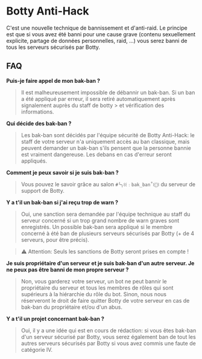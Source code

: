 # Botty Anti-Hack

C'est une nouvelle technique de bannissement et d'anti-raid.
Le principe est que si vous avez été banni pour une cause grave (contenu sexuellement explicite, partage de données personnelles, raid, ...) vous serez banni de tous les serveurs sécurisés par Botty.

## FAQ

**Puis-je faire appel de mon bak-ban ?**

> Il est malheureusement impossible de débannir un bak-ban. Si un ban a été appliqué par erreur, il sera retiré automatiquement après signalement auprès du staff de botty > et vérification des informations.

**Qui décide des bak-ban ?**

> Les bak-ban sont décidés par l'équipe sécurité de Botty Anti-Hack: le staff de votre serveur n'a uniquement accès au ban classique, mais peuvent demander un bak-ban s'ils pensent que la personne bannie est vraiment dangereuse. Les debans en cas d'erreur seront appliqués.

**Comment je peux savoir si je suis bak-ban ?**

> Vous pouvez le savoir grâce au salon `#╰╮꒰꒰﹕bak_ban˚꒰🍯꒱` du serveur de support de Botty.

**Y a t'il un bak-ban si j'ai reçu trop de warn ?**

> Oui, une sanction sera demandée par l'équipe technique au staff du serveur concerné si un trop grand nombre de warn graves sont enregistrés. Un possible bak-ban sera appliqué si le membre concerné à été ban de plusieurs serveurs sécurisés par Botty (+ de 4 serveurs, pour être précis).

> ⚠️ Attention: Seuls les sanctions de Botty seront prises en compte !

**Je suis propriétaire d'un serveur et je suis bak-ban d'un autre serveur. Je ne peux pas être banni de mon propre serveur ?**

> Non, vous garderez votre serveur, un bot ne peut bannir le propriétaire du serveur et tous les membres de rôles qui sont supérieurs à la hiérarchie du rôle du bot. Sinon, nous nous réserveront le droit de faire quitter Botty de votre serveur en cas de bak-ban du propriétaire et/ou d'un abus.

**Y a t'il un projet concernant bak-ban ?**

> Oui, il y a une idée qui est en cours de rédaction: si vous êtes bak-ban d'un serveur sécurisé par Botty, vous serez également ban de tout les autres serveurs sécurisés par Botty si vous avez commis une faute de catégorie IV.
